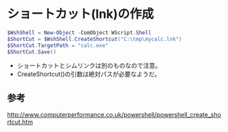 ﻿# ショートカット(lnk)の作成

```powershell
$WshShell = New-Object -ComObject WScript.Shell
$ShortCut = $WshShell.CreateShortcut("C:\tmp\mycalc.lnk")
$ShortCut.TargetPath = "calc.exe"
$ShortCut.Save()
```

- ショートカットとシムリンクは別のものなので注意。
- CreateShortcut()の引数は絶対パスが必要なようだ。

## 参考
http://www.computerperformance.co.uk/powershell/powershell_create_shortcut.htm
